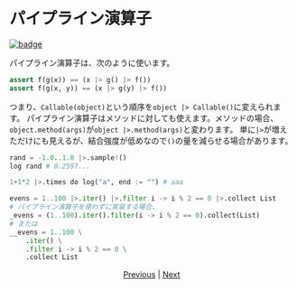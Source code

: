 # パイプライン演算子

[![badge](https://img.shields.io/endpoint.svg?url=https%3A%2F%2Fgezf7g7pd5.execute-api.ap-northeast-1.amazonaws.com%2Fdefault%2Fsource_up_to_date%3Fowner%3Derg-lang%26repos%3Derg%26ref%3Dmain%26path%3Ddoc/EN/syntax/33_pipeline.md%26commit_hash%3Dc6eb78a44de48735213413b2a28569fdc10466d0)](https://gezf7g7pd5.execute-api.ap-northeast-1.amazonaws.com/default/source_up_to_date?owner=erg-lang&repos=erg&ref=main&path=doc/EN/syntax/33_pipeline.md&commit_hash=c6eb78a44de48735213413b2a28569fdc10466d0)

パイプライン演算子は、次のように使います。

```python
assert f(g(x)) == (x |> g() |> f())
assert f(g(x, y)) == (x |> g(y) |> f())
```

つまり、`Callable(object)`という順序を`object |> Callable()`に変えられます。
パイプライン演算子はメソッドに対しても使えます。メソッドの場合、`object.method(args)`が`object |>.method(args)`と変わります。
単に`|>`が増えただけにも見えるが、結合強度が低めなので`()`の量を減らせる場合があります。

```python
rand = -1.0..1.0 |>.sample!()
log rand # 0.2597...

1+1*2 |>.times do log("a", end := "") # aaa

evens = 1..100 |>.iter() |>.filter i -> i % 2 == 0 |>.collect List
# パイプライン演算子を使わずに実装する場合、
_evens = (1..100).iter().filter(i -> i % 2 == 0).collect(List)
# または
__evens = 1..100 \
    .iter() \
    .filter i -> i % 2 == 0 \
    .collect List
```

<p align='center'>
    <a href='./32_error_handling.md'>Previous</a> | <a href='./34_integration_with_Python.md'>Next</a>
</p>
